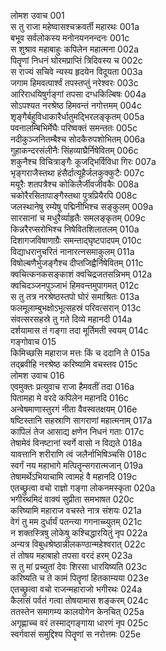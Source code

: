 लोमश उवाच	001  
स तु राजा महेष्वासश्चक्रवर्ती महारथः	001a  
बभूव सर्वलोकस्य मनोनयननन्दनः	001c  
स शुश्राव महाबाहुः कपिलेन महात्मना	002a  
पितॄणां निधनं घोरमप्राप्तिं त्रिदिवस्य च	002c  
स राज्यं सचिवे न्यस्य हृदयेन विदूयता	003a  
जगाम हिमवत्पार्श्वं तपस्तप्तुं नरेश्वरः	003c  
आरिराधयिषुर्गङ्गां तपसा दग्धकिल्बिषः	004a  
सोऽपश्यत नरश्रेष्ठ हिमवन्तं नगोत्तमम्	004c  
शृङ्गैर्बहुविधाकारैर्धातुमद्भिरलङ्कृतम्	005a  
पवनालम्बिभिर्मेघैः परिष्वक्तं समन्ततः	005c  
नदीकुञ्जनितम्बैश्च सोदकैरुपशोभितम्	006a  
गुहाकन्दरसंलीनैः सिंहव्याघ्रैर्निषेवितम्	006c  
शकुनैश्च विचित्राङ्गैः कूजद्भिर्विविधा गिरः	007a  
भृङ्गराजैस्तथा हंसैर्दात्यूहैर्जलकुक्कुटैः	007c  
मयूरैः शतपत्रैश्च कोकिलैर्जीवजीवकैः	008a  
चकोरैरसितापाङ्गैस्तथा पुत्रप्रियैरपि	008c  
जलस्थानेषु रम्येषु पद्मिनीभिश्च सङ्कुलम्	009a  
सारसानां च मधुरैर्व्याहृतैः समलङ्कृतम्	009c  
किन्नरैरप्सरोभिश्च निषेवितशिलातलम्	010a  
दिशागजविषाणाग्रैः समन्ताद्घृष्टपादपम्	010c  
विद्याधरानुचरितं नानारत्नसमाकुलम्	011a  
विषोल्बणैर्भुजङ्गैश्च दीप्तजिह्वैर्निषेवितम्	011c  
क्वचित्कनकसङ्काशं क्वचिद्रजतसन्निभम्	012a  
क्वचिदञ्जनपुञ्जाभं हिमवन्तमुपागमत्	012c  
स तु तत्र नरश्रेष्ठस्तपो घोरं समाश्रितः	013a  
फलमूलाम्बुभक्षोऽभूत्सहस्रं परिवत्सरान्	013c  
संवत्सरसहस्रे तु गते दिव्ये महानदी	014a  
दर्शयामास तं गङ्गा तदा मूर्तिमती स्वयम्	014c  
गङ्गोवाच	015  
किमिच्छसि महाराज मत्तः किं च ददानि ते	015a  
तद्ब्रवीहि नरश्रेष्ठ करिष्यामि वचस्तव	015c  
लोमश उवाच	016  
एवमुक्तः प्रत्युवाच राजा हैमवतीं तदा	016a  
पितामहा मे वरदे कपिलेन महानदि	016c  
अन्वेषमाणास्तुरगं नीता वैवस्वतक्षयम्	016e  
षष्टिस्तानि सहस्राणि सागराणां महात्मनाम्	017a  
कापिलं तेज आसाद्य क्षणेन निधनं गताः	017c  
तेषामेवं विनष्टानां स्वर्गे वासो न विद्यते	018a  
यावत्तानि शरीराणि त्वं जलैर्नाभिषिञ्चसि	018c  
स्वर्गं नय महाभागे मत्पितॄन्सगरात्मजान्	019a  
तेषामर्थेऽभियाचामि त्वामहं वै महानदि	019c  
एतच्छ्रुत्वा वचो राज्ञो गङ्गा लोकनमस्कृता	020a  
भगीरथमिदं वाक्यं सुप्रीता समभाषत	020c  
करिष्यामि महाराज वचस्ते नात्र संशयः	021a  
वेगं तु मम दुर्धार्यं पतन्त्या गगनाच्च्युतम्	021c  
न शक्तस्त्रिषु लोकेषु कश्चिद्धारयितुं नृप	022a  
अन्यत्र विबुधश्रेष्ठान्नीलकण्ठान्महेश्वरात्	022c  
तं तोषय महाबाहो तपसा वरदं हरम्	023a  
स तु मां प्रच्युतां देवः शिरसा धारयिष्यति	023c  
करिष्यति च ते कामं पितॄणां हितकाम्यया	023e  
एतच्छ्रुत्वा वचो राजन्महाराजो भगीरथः	024a  
कैलासं पर्वतं गत्वा तोषयामास शङ्करम्	024c  
ततस्तेन समागम्य कालयोगेन केनचित्	025a  
अगृह्णाच्च वरं तस्माद्गङ्गाया धारणं नृप	025c  
स्वर्गवासं समुद्दिश्य पितॄणां स नरोत्तमः	025e  
